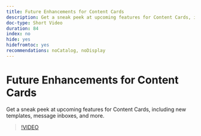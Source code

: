 ```yaml
---
title: Future Enhancements for Content Cards
description: Get a sneak peek at upcoming features for Content Cards, including new templates, message inboxes, and more.
doc-type: Short Video
duration: 84
index: no
hide: yes
hidefromtoc: yes
recommendations: noCatalog, noDisplay
---
```


# Future Enhancements for Content Cards

Get a sneak peek at upcoming features for Content Cards, including new templates, message inboxes, and more.

<!-- 62_S603_3442534_83_future-enhancements-for-content-cards -->
>[!VIDEO](https://video.tv.adobe.com/v/3458202/?learn=on&enablevpops=true)
